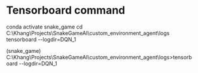 # Tensorboard command

conda activate snake_game
cd C:\Khang\Projects\SnakeGameAI\custom_environment_agent\logs
tensorboard --logdir=DQN_1

(snake_game) C:\Khang\Projects\SnakeGameAI\custom_environment_agent\logs>tensorboard --logdir=DQN_1
